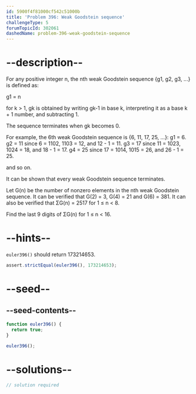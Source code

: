 ```yaml
---
id: 5900f4f81000cf542c51000b
title: 'Problem 396: Weak Goodstein sequence'
challengeType: 5
forumTopicId: 302061
dashedName: problem-396-weak-goodstein-sequence
---
```


# --description--

For any positive integer n, the nth weak Goodstein sequence {g1, g2, g3, ...} is defined as:

g1 = n

for k > 1, gk is obtained by writing gk-1 in base k, interpreting it as a base k + 1 number, and subtracting 1.

The sequence terminates when gk becomes 0.

For example, the 6th weak Goodstein sequence is {6, 11, 17, 25, ...}: g1 = 6. g2 = 11 since 6 = 1102, 1103 = 12, and 12 - 1 = 11. g3 = 17 since 11 = 1023, 1024 = 18, and 18 - 1 = 17. g4 = 25 since 17 = 1014, 1015 = 26, and 26 - 1 = 25.

and so on.

It can be shown that every weak Goodstein sequence terminates.

Let G(n) be the number of nonzero elements in the nth weak Goodstein sequence. It can be verified that G(2) = 3, G(4) = 21 and G(6) = 381. It can also be verified that ΣG(n) = 2517 for 1 ≤ n &lt; 8.

Find the last 9 digits of ΣG(n) for 1 ≤ n &lt; 16.

# --hints--

`euler396()` should return 173214653.

```js
assert.strictEqual(euler396(), 173214653);
```

# --seed--

## --seed-contents--

```js
function euler396() {
  return true;
}

euler396();
```

# --solutions--

```js
// solution required
```
